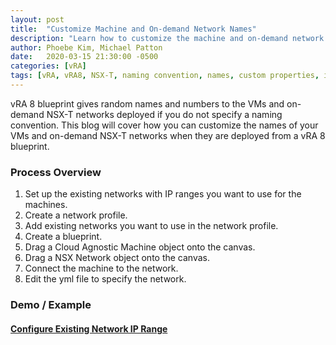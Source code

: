 ```yaml
---
layout: post
title:  "Customize Machine and On-demand Network Names"
description: "Learn how to customize the machine and on-demand network names in a vRA 8 blueprint."
author: Phoebe Kim, Michael Patton
date:   2020-03-15 21:30:00 -0500
categories: [vRA]
tags: [vRA, vRA8, NSX-T, naming convention, names, custom properties, input, blueprint, automation]
---
```


vRA 8 blueprint gives random names and numbers to the VMs and on-demand NSX-T networks deployed if you do not specify a naming convention. This blog will cover how you can customize the names of your VMs and on-demand NSX-T networks when they are deployed from a vRA 8 blueprint. 

### Process Overview
1. Set up the existing networks with IP ranges you want to use for the machines.
2. Create a network profile.
3. Add existing networks you want to use in the network profile.
4. Create a blueprint. 
5. Drag a Cloud Agnostic Machine object onto the canvas.
6. Drag a NSX Network object onto the canvas.
7. Connect the machine to the network. 
8. Edit the yml file to specify the network. 

### Demo / Example

<h4><u>Configure Existing Network IP Range</u></h4>